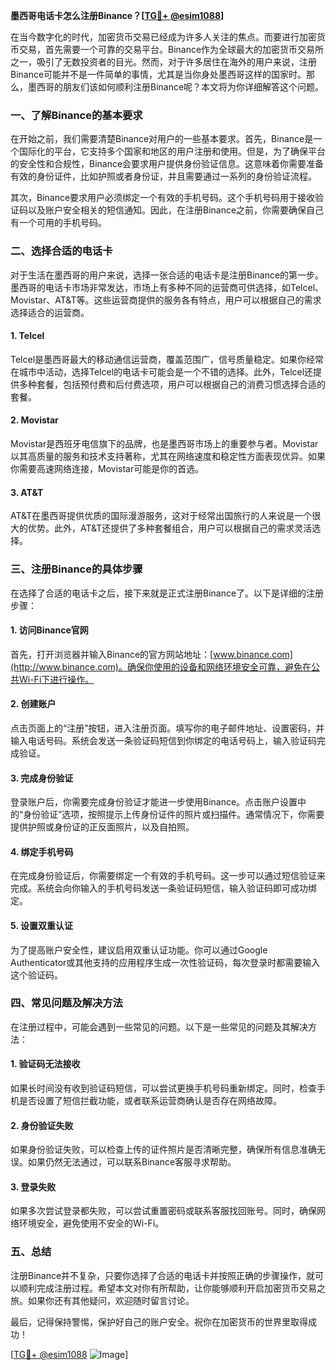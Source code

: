 **墨西哥电话卡怎么注册Binance？[[TG💪+ @esim1088](https://t.me/s/esim1088)]**

在当今数字化的时代，加密货币交易已经成为许多人关注的焦点。而要进行加密货币交易，首先需要一个可靠的交易平台。Binance作为全球最大的加密货币交易所之一，吸引了无数投资者的目光。然而，对于许多居住在海外的用户来说，注册Binance可能并不是一件简单的事情，尤其是当你身处墨西哥这样的国家时。那么，墨西哥的朋友们该如何顺利注册Binance呢？本文将为你详细解答这个问题。

### 一、了解Binance的基本要求

在开始之前，我们需要清楚Binance对用户的一些基本要求。首先，Binance是一个国际化的平台，它支持多个国家和地区的用户注册和使用。但是，为了确保平台的安全性和合规性，Binance会要求用户提供身份验证信息。这意味着你需要准备有效的身份证件，比如护照或者身份证，并且需要通过一系列的身份验证流程。

其次，Binance要求用户必须绑定一个有效的手机号码。这个手机号码用于接收验证码以及账户安全相关的短信通知。因此，在注册Binance之前，你需要确保自己有一个可用的手机号码。

### 二、选择合适的电话卡

对于生活在墨西哥的用户来说，选择一张合适的电话卡是注册Binance的第一步。墨西哥的电话卡市场非常发达，市场上有多种不同的运营商可供选择，如Telcel、Movistar、AT&T等。这些运营商提供的服务各有特点，用户可以根据自己的需求选择适合的运营商。

#### 1. Telcel
Telcel是墨西哥最大的移动通信运营商，覆盖范围广，信号质量稳定。如果你经常在城市中活动，选择Telcel的电话卡可能会是一个不错的选择。此外，Telcel还提供多种套餐，包括预付费和后付费选项，用户可以根据自己的消费习惯选择合适的套餐。

#### 2. Movistar
Movistar是西班牙电信旗下的品牌，也是墨西哥市场上的重要参与者。Movistar以其高质量的服务和技术支持著称，尤其在网络速度和稳定性方面表现优异。如果你需要高速网络连接，Movistar可能是你的首选。

#### 3. AT&T
AT&T在墨西哥提供优质的国际漫游服务，这对于经常出国旅行的人来说是一个很大的优势。此外，AT&T还提供了多种套餐组合，用户可以根据自己的需求灵活选择。

### 三、注册Binance的具体步骤

在选择了合适的电话卡之后，接下来就是正式注册Binance了。以下是详细的注册步骤：

#### 1. 访问Binance官网
首先，打开浏览器并输入Binance的官方网站地址：[www.binance.com](http://www.binance.com)。确保你使用的设备和网络环境安全可靠，避免在公共Wi-Fi下进行操作。

#### 2. 创建账户
点击页面上的“注册”按钮，进入注册页面。填写你的电子邮件地址、设置密码，并输入电话号码。系统会发送一条验证码短信到你绑定的电话号码上，输入验证码完成验证。

#### 3. 完成身份验证
登录账户后，你需要完成身份验证才能进一步使用Binance。点击账户设置中的“身份验证”选项，按照提示上传身份证件的照片或扫描件。通常情况下，你需要提供护照或身份证的正反面照片，以及自拍照。

#### 4. 绑定手机号码
在完成身份验证后，你需要绑定一个有效的手机号码。这一步可以通过短信验证来完成。系统会向你输入的手机号码发送一条验证码短信，输入验证码即可成功绑定。

#### 5. 设置双重认证
为了提高账户安全性，建议启用双重认证功能。你可以通过Google Authenticator或其他支持的应用程序生成一次性验证码，每次登录时都需要输入这个验证码。

### 四、常见问题及解决方法

在注册过程中，可能会遇到一些常见的问题。以下是一些常见的问题及其解决方法：

#### 1. 验证码无法接收
如果长时间没有收到验证码短信，可以尝试更换手机号码重新绑定。同时，检查手机是否设置了短信拦截功能，或者联系运营商确认是否存在网络故障。

#### 2. 身份验证失败
如果身份验证失败，可以检查上传的证件照片是否清晰完整，确保所有信息准确无误。如果仍然无法通过，可以联系Binance客服寻求帮助。

#### 3. 登录失败
如果多次尝试登录都失败，可以尝试重置密码或联系客服找回账号。同时，确保网络环境安全，避免使用不安全的Wi-Fi。

### 五、总结

注册Binance并不复杂，只要你选择了合适的电话卡并按照正确的步骤操作，就可以顺利完成注册过程。希望本文对你有所帮助，让你能够顺利开启加密货币交易之旅。如果你还有其他疑问，欢迎随时留言讨论。

最后，记得保持警惕，保护好自己的账户安全。祝你在加密货币的世界里取得成功！

[[TG💪+ @esim1088](https://t.me/s/esim1088) ![Image](https://i.postimg.cc/4NQfJmqS/Snipaste-2025-05-13-00-14-12.png)]